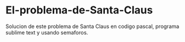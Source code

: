 # El-problema-de-Santa-Claus
 Solucion de este problema de Santa Claus en codigo pascal, programa sublime text y usando semaforos.
